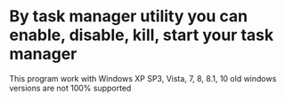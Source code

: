 # By task manager utility you can enable, disable, kill, start your task manager
This program work with Windows XP SP3, Vista, 7, 8, 8.1, 10 old windows versions are not 100% supported
